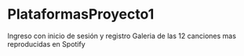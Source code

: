 # PlataformasProyecto1
Ingreso con inicio de sesión y registro
Galeria de las 12 canciones mas reproducidas en Spotify
